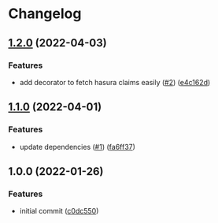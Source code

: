 # Changelog

## [1.2.0](https://github.com/speakbox/nestjs-hasura/compare/v1.1.0...v1.2.0) (2022-04-03)


### Features

* add decorator to fetch hasura claims easily ([#2](https://github.com/speakbox/nestjs-hasura/issues/2)) ([e4c162d](https://github.com/speakbox/nestjs-hasura/commit/e4c162db15558999aa750531701b2c42849924e7))

## [1.1.0](https://github.com/speakbox/nestjs-hasura/compare/v1.0.0...v1.1.0) (2022-04-01)


### Features

* update dependencies ([#1](https://github.com/speakbox/nestjs-hasura/issues/1)) ([fa6ff37](https://github.com/speakbox/nestjs-hasura/commit/fa6ff37b2ffedce15cb0db111c6f44c03fc96f80))

## 1.0.0 (2022-01-26)


### Features

* initial commit ([c0dc550](https://github.com/speakbox/nestjs-hasura/commit/c0dc55000879b2c2c0b7c9739d5e73134fee4c48))
